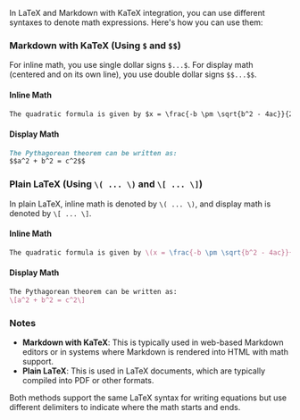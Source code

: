 In LaTeX and Markdown with KaTeX integration, you can use different syntaxes to denote math expressions. Here's how you can use them:

### Markdown with KaTeX (Using `$` and `$$`)

For inline math, you use single dollar signs `$...$`. For display math (centered and on its own line), you use double dollar signs `$$...$$`.

#### Inline Math
```markdown
The quadratic formula is given by $x = \frac{-b \pm \sqrt{b^2 - 4ac}}{2a}$.
```

#### Display Math
```markdown
The Pythagorean theorem can be written as:
$$a^2 + b^2 = c^2$$
```

### Plain LaTeX (Using `\( ... \)` and `\[ ... \]`) 

In plain LaTeX, inline math is denoted by `\( ... \)`, and display math is denoted by `\[ ... \]`.

#### Inline Math
```latex
The quadratic formula is given by \(x = \frac{-b \pm \sqrt{b^2 - 4ac}}{2a}\).
```

#### Display Math
```latex
The Pythagorean theorem can be written as:
\[a^2 + b^2 = c^2\]
```

### Notes

- **Markdown with KaTeX**: This is typically used in web-based Markdown editors or in systems where Markdown is rendered into HTML with math support.
- **Plain LaTeX**: This is used in LaTeX documents, which are typically compiled into PDF or other formats.

Both methods support the same LaTeX syntax for writing equations but use different delimiters to indicate where the math starts and ends.

